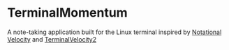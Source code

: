 # TerminalMomentum
A note-taking application built for the Linux terminal inspired by [Notational Velocity](https://notational.net/) and [TerminalVelocity2](https://github.com/makyo/tv2)
